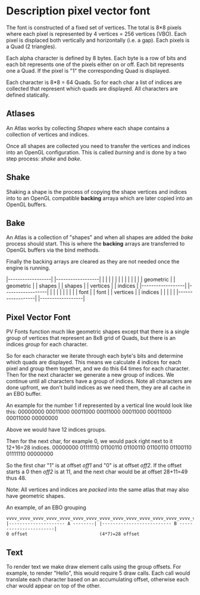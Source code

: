 # Description pixel vector font
The font is constructed of a fixed set of vertices. The total is 8*8 pixels where each pixel is represented by 4 vertices = 256 vertices (VBO). Each pixel is displaced both vertically and horizontally (i.e. a gap). Each pixels is a Quad (2 triangles).

Each alpha character is defined by 8 bytes. Each byte is a row of bits and each bit represents one of the pixels either on or off. Each bit represents one a Quad. If the pixel is "1" the corresponding Quad is displayed.

Each character is 8*8 = 64 Quads. So for each char a list of indices are collected that represent which quads are displayed. All characters are defined statically.

## Atlases
An Atlas works by collecting *Shapes* where each shape contains a collection of vertices and indices.

Once all shapes are collected you need to transfer the vertices and indices into an OpenGL configuration. This is called *burning* and is done by a two step process: *shake* and *bake*.

## Shake
Shaking a shape is the process of copying the shape vertices and indices into to an OpenGL compatible **backing** arraya which are later copied into an OpenGL buffers.

## Bake
An Atlas is a collection of "shapes" and when all shapes are added the *bake* process should start. This is where the **backing** arrays are transferred to OpenGL buffers via the bind methods.

Finally the backing arrays are cleared as they are not needed once the engine is running.

|------------------|   |------------------|
|                  |   |                  |
|                  |   |                  |
|                  |   |                  |
|     geometric    |   |     geometric    |
|      shapes      |   |      shapes      |
|     vertices     |   |     indices      |
|------------------|   |------------------|
|                  |   |                  |
|                  |   |                  |
|      font        |   |      font        |
|     vertices     |   |     indices      |
|                  |   |                  |
|------------------|   |------------------|

## Pixel Vector Font
PV Fonts function much like geometric shapes except that there is a single group of vertices that represent an 8x8 grid of Quads, but there is an indices *group* for each character.

So for each character we iterate through each byte's bits and determine which quads are displayed. This means we calculate 4 indices for each pixel and group them together, and we do this 64 times for each character. Then for the next character we generate a new group of indices. We continue until all characters have a group of indices. Note all characters are done upfront, we don't build indices as we need them, they are all cache in an EBO buffer.

An example for the number 1 if represented by a vertical line would look like this:
00000000
00011000
00011000
00011000
00011000
00011000
00011000
00000000

Above we would have 12 indices groups.

Then for the next char, for example 0, we would pack right next to it 12+16=28 indices.
00000000
01111110
01100110
01100110
01100110
01100110
01111110
00000000

So the first char "1" is at offset *off1* and "0" is at offset *off2*. If the offset starts a 0 then *off2* is at 11, and the next char would be at offset 28+11=49 thus 48.


Note: All vertices and indices are *packed* into the same atlas that may also have geometric shapes.

An example, of an EBO grouping
```
vvvv_vvvv_vvvv_vvvv_vvvv_vvvv_vvvv_vvvv_vvvv_vvvv_vvvv_vvvv_vvvv_vvvv_vvvv_vvvv_vvvv_vvvv
|--------------------- A --------| |-------------------------- B -----------------------|
0 offset                           (4*7)=28 offset
```

## Text
To render text we make draw element calls using the group offsets. For example, to render "Hello", this would require 5 draw calls. Each call would translate each character based on an accumulating offset, otherwise each char would appear on top of the other.




